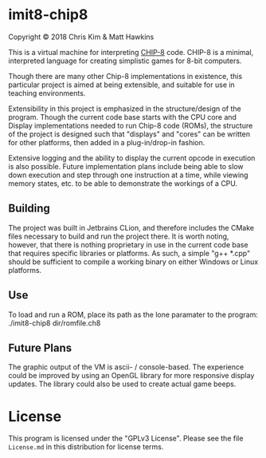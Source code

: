 # imit8-chip8

Copyright © 2018 Chris Kim & Matt Hawkins

This is a virtual machine for interpreting [CHIP-8](https://en.wikipedia.org/wiki/CHIP-8) code. CHIP-8 is a minimal, interpreted language for creating simplistic games for 8-bit computers.

Though there are many other Chip-8 implementations in existence, this particular project is aimed at being extensible, and suitable for use in teaching environments.

Extensibility in this project is emphasized in the structure/design of the program.  Though the current code base starts with the CPU core and Display implementations needed to run Chip-8 code (ROMs), the structure of the project is designed such that "displays" and "cores" can be written for other platforms, then added in a plug-in/drop-in fashion.

Extensive logging and the ability to display the current opcode in execution is also possible.  Future implementation plans include being able to slow down execution and step through one instruction at a time, while viewing memory states, etc. to be able to demonstrate the workings of a CPU.

## Building
The project was built in Jetbrains CLion, and therefore includes the CMake files necessary to build and run the project there.  It is worth noting, however, that there is nothing proprietary in use in the current code base that requires specific libraries or platforms.  As such, a simple "g++ *.cpp" should be sufficient to compile a working binary on either Windows or Linux platforms.

## Use
To load and run a ROM, place its path as the lone paramater to the program:
./imit8-chip8 dir/romfile.ch8

## Future Plans
The graphic output of the VM is ascii- / console-based. The experience could be improved by using an OpenGL library for more responsive display updates. The library could also be used to create actual game beeps.

# License

This program is licensed under the "GPLv3 License". Please see the file `License.md` in this distribution for license terms.

